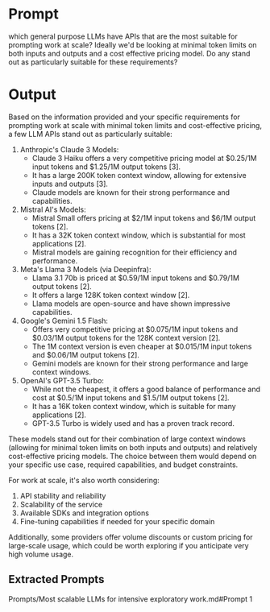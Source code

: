 # Prompt

which general purpose LLMs have APIs that are the most suitable for prompting work at scale? Ideally we'd be looking at minimal token limits on both inputs and outputs and a cost effective pricing model. Do any stand out as particularly suitable for these requirements?

# Output

Based on the information provided and your specific requirements for prompting work at scale with minimal token limits and cost-effective pricing, a few LLM APIs stand out as particularly suitable:

1. Anthropic's Claude 3 Models:
   - Claude 3 Haiku offers a very competitive pricing model at $0.25/1M input tokens and $1.25/1M output tokens \[3].
   - It has a large 200K token context window, allowing for extensive inputs and outputs \[3].
   - Claude models are known for their strong performance and capabilities.
2. Mistral AI's Models:
   - Mistral Small offers pricing at $2/1M input tokens and $6/1M output tokens \[2].
   - It has a 32K token context window, which is substantial for most applications \[2].
   - Mistral models are gaining recognition for their efficiency and performance.
3. Meta's Llama 3 Models (via Deepinfra):
   - Llama 3.1 70b is priced at $0.59/1M input tokens and $0.79/1M output tokens \[2].
   - It offers a large 128K token context window \[2].
   - Llama models are open-source and have shown impressive capabilities.
4. Google's Gemini 1.5 Flash:
   - Offers very competitive pricing at $0.075/1M input tokens and $0.03/1M output tokens for the 128K context version \[2].
   - The 1M context version is even cheaper at $0.015/1M input tokens and $0.06/1M output tokens \[2].
   - Gemini models are known for their strong performance and large context windows.
5. OpenAI's GPT-3.5 Turbo:
   - While not the cheapest, it offers a good balance of performance and cost at $0.5/1M input tokens and $1.5/1M output tokens \[2].
   - It has a 16K token context window, which is suitable for many applications \[2].
   - GPT-3.5 Turbo is widely used and has a proven track record.

These models stand out for their combination of large context windows (allowing for minimal token limits on both inputs and outputs) and relatively cost-effective pricing models. The choice between them would depend on your specific use case, required capabilities, and budget constraints.

For work at scale, it's also worth considering:

1. API stability and reliability
2. Scalability of the service
3. Available SDKs and integration options
4. Fine-tuning capabilities if needed for your specific domain

Additionally, some providers offer volume discounts or custom pricing for large-scale usage, which could be worth exploring if you anticipate very high volume usage.

## Extracted Prompts

Prompts/Most scalable LLMs for intensive exploratory work.md#Prompt 1
